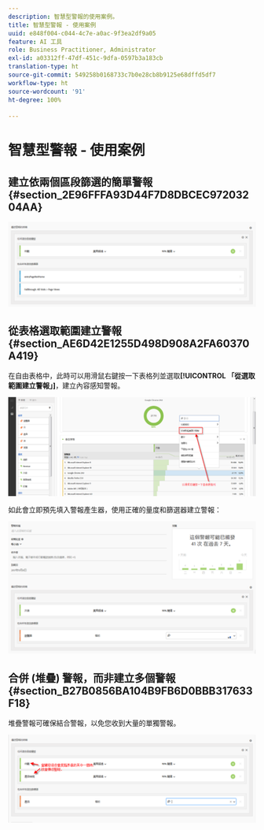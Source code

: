 ```yaml
---
description: 智慧型警報的使用案例。
title: 智慧型警報 - 使用案例
uuid: e848f004-c044-4c7e-a0ac-9f3ea2df9a05
feature: AI 工具
role: Business Practitioner, Administrator
exl-id: a03312ff-47df-451c-9dfa-0597b3a183cb
translation-type: ht
source-git-commit: 549258b0168733c7b0e28cb8b9125e68dffd5df7
workflow-type: ht
source-wordcount: '91'
ht-degree: 100%

---
```


# 智慧型警報 - 使用案例

## 建立依兩個區段篩選的簡單警報 {#section_2E96FFFA93D44F7D8DBCEC97203204AA}

<!-- 

Update screenshots for better readability.

 -->

![](assets/alerts_example1.png)

## 從表格選取範圍建立警報 {#section_AE6D42E1255D498D908A2FA60370A419}

在自由表格中，此時可以用滑鼠右鍵按一下表格列並選取&#x200B;**[!UICONTROL 「從選取範圍建立警報」]**，建立內容感知警報。

![](assets/alert_selection.png)

如此會立即預先填入警報產生器，使用正確的量度和篩選器建立警報：

![](assets/prepopulated_alert.png)

## 合併 (堆疊) 警報，而非建立多個警報 {#section_B27B0856BA104B9FB6D0BBB317633F18}

堆疊警報可確保結合警報，以免您收到大量的單獨警報。

![](assets/alerts_example2.png)
